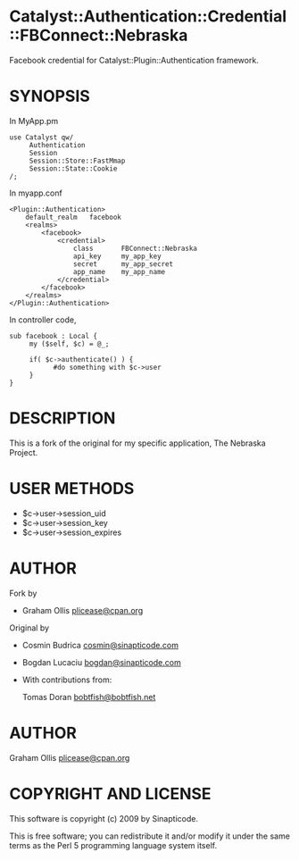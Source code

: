 # Catalyst::Authentication::Credential::FBConnect::Nebraska

Facebook credential for Catalyst::Plugin::Authentication framework.

# SYNOPSIS

In MyApp.pm

    use Catalyst qw/
         Authentication
         Session
         Session::Store::FastMmap
         Session::State::Cookie
    /;

In myapp.conf

    <Plugin::Authentication>
        default_realm   facebook
        <realms>
            <facebook>
                <credential>
                    class       FBConnect::Nebraska
                    api_key     my_app_key
                    secret      my_app_secret
                    app_name    my_app_name
                </credential>
            </facebook>
        </realms>
    </Plugin::Authentication>

In controller code,

    sub facebook : Local {
         my ($self, $c) = @_;

         if( $c->authenticate() ) {
               #do something with $c->user
         }
    }

# DESCRIPTION

This is a fork of the original for my specific application, The Nebraska Project.

# USER METHODS

- $c->user->session\_uid
- $c->user->session\_key
- $c->user->session\_expires

# AUTHOR

Fork by

- Graham Ollis <plicease@cpan.org>

Original by

- Cosmin Budrica <cosmin@sinapticode.com>
- Bogdan Lucaciu <bogdan@sinapticode.com>
- With contributions from:

    Tomas Doran <bobtfish@bobtfish.net>

# AUTHOR

Graham Ollis <plicease@cpan.org>

# COPYRIGHT AND LICENSE

This software is copyright (c) 2009 by Sinapticode.

This is free software; you can redistribute it and/or modify it under
the same terms as the Perl 5 programming language system itself.
